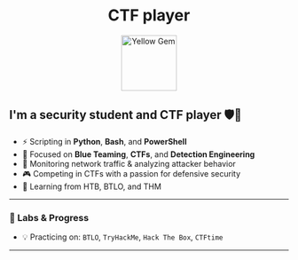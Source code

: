 <h1 align="center">CTF player</h1>

<p align="center">
  <img src="https://i.imgur.com/kG2X8sI.png" width="100px" alt="Yellow Gem">
</p>

## I'm a security student and CTF player 🛡️🐍

- ⚡ Scripting in **Python**, **Bash**, and **PowerShell**
- 🎯 Focused on **Blue Teaming**, **CTFs**, and **Detection Engineering**
- 📡 Monitoring network traffic & analyzing attacker behavior
- 🎮 Competing in CTFs with a passion for defensive security
- 🧠 Learning from HTB, BTLO, and THM

---

### 🧪 Labs & Progress

- 💡 Practicing on: `BTLO`, `TryHackMe`, `Hack The Box`, `CTFtime`

---

